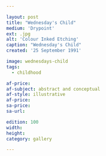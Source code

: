 ```yaml
---

layout: post
title: "Wednesday's Child"
medium: 'Drypoint'
ext: .jpg
alt: 'Colour Inked Etching'
caption: "Wednesday's Child"
created: '25 September 1991'

image: wednesdays-child
tags:
  - childhood

af-price:
af-subject: abstract and conceptual
af-style: illustrative
af-price:
sa-price:
sa-url:

edition: 100
width:
height:
category: gallery

---
```

